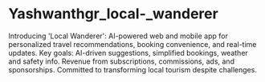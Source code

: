 # Yashwanthgr_local-_wanderer
Introducing 'Local Wanderer': AI-powered web and mobile app for personalized travel recommendations, booking convenience, and real-time updates. Key goals: AI-driven suggestions, simplified bookings, weather and safety info. Revenue from subscriptions, commissions, ads, and sponsorships. Committed to transforming local tourism despite challenges.
